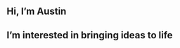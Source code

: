  Hi, I’m Austin
- 
  I’m interested in bringing ideas to life
- 

<!---
OmniAuti/OmniAuti is a ✨ special ✨ repository because its `README.md` (this file) appears on your GitHub profile.
You can click the Preview link to take a look at your changes.
--->
